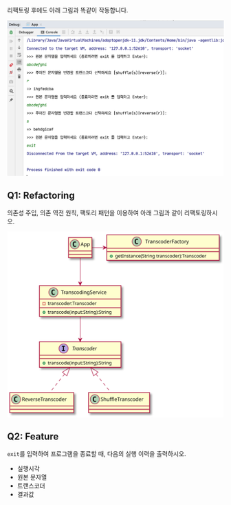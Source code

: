 리팩토링 후에도 아래 그림과 똑같이 작동합니다.

![](demo.png)

## Q1: Refactoring

의존성 주입, 의존 역전 원칙, 팩토리 패턴을 이용하여 아래 그림과 같이 리팩토링하시오.

![](puml.svg)

## Q2: Feature

`exit`를 입력하여 프로그램을 종료할 때, 다음의 실행 이력을 출력하시오.
- 실행시각
- 원본 문자열
- 트랜스코더
- 결과값

